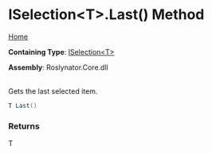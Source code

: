 # ISelection\<T>\.Last\(\) Method

[Home](../../../README.md)

**Containing Type**: [ISelection\<T>](../README.md)

**Assembly**: Roslynator\.Core\.dll

\
Gets the last selected item\.

```csharp
T Last()
```

### Returns

T

